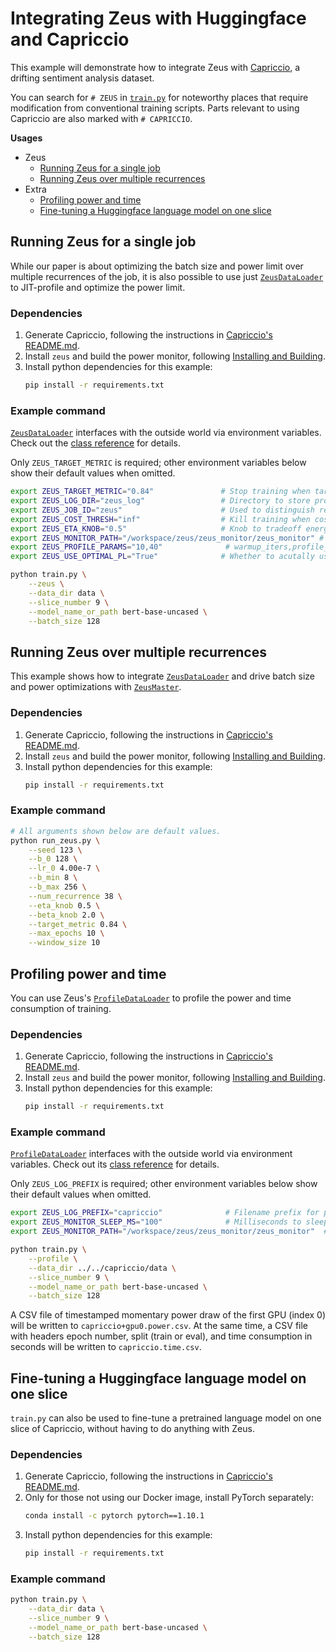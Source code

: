 # Integrating Zeus with Huggingface and Capriccio

This example will demonstrate how to integrate Zeus with [Capriccio](../../capriccio), a drifting sentiment analysis dataset.

You can search for `# ZEUS` in [`train.py`](train.py) for noteworthy places that require modification from conventional training scripts.
Parts relevant to using Capriccio are also marked with `# CAPRICCIO`.

**Usages**

- Zeus
    - [Running Zeus for a single job](#running-zeus-for-a-single-job)
    - [Running Zeus over multiple recurrences](#running-zeus-over-multiple-recurrences)
- Extra
    - [Profiling power and time](#profiling-power-and-time)
    - [Fine-tuning a Huggingface language model on one slice](#fine-tuning-a-huggingface-language-model-on-one-slice)

## Running Zeus for a single job

While our paper is about optimizing the batch size and power limit over multiple recurrences of the job, it is also possible to use just [`ZeusDataLoader`](https://ml.energy/zeus/reference/run/dataloader/#zeus.run.dataloader.ZeusDataLoader) to JIT-profile and optimize the power limit.

### Dependencies

1. Generate Capriccio, following the instructions in [Capriccio's README.md](../../capriccio/).
1. Install `zeus` and build the power monitor, following [Installing and Building](https://ml.energy/zeus/getting_started/installing_and_building/).
1. Install python dependencies for this example:
    ```sh
    pip install -r requirements.txt
    ```

### Example command

[`ZeusDataLoader`](https://ml.energy/zeus/reference/run/dataloader/#zeus.run.dataloader.ZeusDataLoader) interfaces with the outside world via environment variables.
Check out the [class reference](https://ml.energy/zeus/reference/run/dataloader/#zeus.run.dataloader.ZeusDataLoader) for details.

Only `ZEUS_TARGET_METRIC` is required; other environment variables below show their default values when omitted.

```bash
export ZEUS_TARGET_METRIC="0.84"               # Stop training when target val metric is reached
export ZEUS_LOG_DIR="zeus_log"                 # Directory to store profiling logs
export ZEUS_JOB_ID="zeus"                      # Used to distinguish recurrences, so not important
export ZEUS_COST_THRESH="inf"                  # Kill training when cost (Equation 2) exceeds this
export ZEUS_ETA_KNOB="0.5"                     # Knob to tradeoff energy and time (Equation 2)
export ZEUS_MONITOR_PATH="/workspace/zeus/zeus_monitor/zeus_monitor" # Path to power monitor
export ZEUS_PROFILE_PARAMS="10,40"              # warmup_iters,profile_iters for each power limit
export ZEUS_USE_OPTIMAL_PL="True"              # Whether to acutally use the optimal PL found

python train.py \
    --zeus \
    --data_dir data \
    --slice_number 9 \
    --model_name_or_path bert-base-uncased \
    --batch_size 128
```


## Running Zeus over multiple recurrences

This example shows how to integrate [`ZeusDataLoader`](https://ml.energy/zeus/reference/run/dataloader/#zeus.run.dataloader.ZeusDataLoader) and drive batch size and power optimizations with [`ZeusMaster`](https://ml.energy/zeus/reference/run/master/#zeus.run.master.ZeusMaster).

### Dependencies

1. Generate Capriccio, following the instructions in [Capriccio's README.md](../../capriccio/).
1. Install `zeus` and build the power monitor, following [Installing and Building](https://ml.energy/zeus/getting_started/installing_and_building/).
1. Install python dependencies for this example:
    ```sh
    pip install -r requirements.txt
    ```

### Example command

```sh
# All arguments shown below are default values.
python run_zeus.py \
    --seed 123 \
    --b_0 128 \
    --lr_0 4.00e-7 \
    --b_min 8 \
    --b_max 256 \
    --num_recurrence 38 \
    --eta_knob 0.5 \
    --beta_knob 2.0 \
    --target_metric 0.84 \
    --max_epochs 10 \
    --window_size 10
```


## Profiling power and time

You can use Zeus's [`ProfileDataLoader`](https://ml.energy/zeus/reference/profile/torch/#zeus.profile.torch.ProfileDataLoader) to profile the power and time consumption of training.

### Dependencies

1. Generate Capriccio, following the instructions in [Capriccio's README.md](../../capriccio/).
1. Install `zeus` and build the power monitor, following [Installing and Building](https://ml.energy/zeus/getting_started/installing_and_building/).
1. Install python dependencies for this example:
    ```sh
    pip install -r requirements.txt
    ```

### Example command

[`ProfileDataLoader`](https://ml.energy/zeus/reference/profile/torch/#zeus.profile.torch.ProfileDataLoader) interfaces with the outside world via environment variables.
Check out its [class reference](https://ml.energy/zeus/reference/profile/torch/#zeus.profile.torch.ProfileDataLoader) for details.

Only `ZEUS_LOG_PREFIX` is required; other environment variables below show their default values when omitted.

```bash
export ZEUS_LOG_PREFIX="capriccio"              # Filename prefix for power and time log files
export ZEUS_MONITOR_SLEEP_MS="100"              # Milliseconds to sleep after sampling power
export ZEUS_MONITOR_PATH="/workspace/zeus/zeus_monitor/zeus_monitor"  # Path to power monitor

python train.py \
    --profile \
    --data_dir ../../capriccio/data \
    --slice_number 9 \
    --model_name_or_path bert-base-uncased \
    --batch_size 128
```

A CSV file of timestamped momentary power draw of the first GPU (index 0) will be written to `capriccio+gpu0.power.csv`.
At the same time, a CSV file with headers epoch number, split (train or eval), and time consumption in seconds will be written to `capriccio.time.csv`.


## Fine-tuning a Huggingface language model on one slice

`train.py` can also be used to fine-tune a pretrained language model on one slice of Capriccio, without having to do anything with Zeus.

### Dependencies

1. Generate Capriccio, following the instructions in [Capriccio's README.md](../../capriccio/).
1. Only for those not using our Docker image, install PyTorch separately:
    ```sh
    conda install -c pytorch pytorch==1.10.1
    ```
1. Install python dependencies for this example:
    ```sh
    pip install -r requirements.txt
    ```

### Example command

```sh
python train.py \
    --data_dir data \
    --slice_number 9 \
    --model_name_or_path bert-base-uncased \
    --batch_size 128
```
